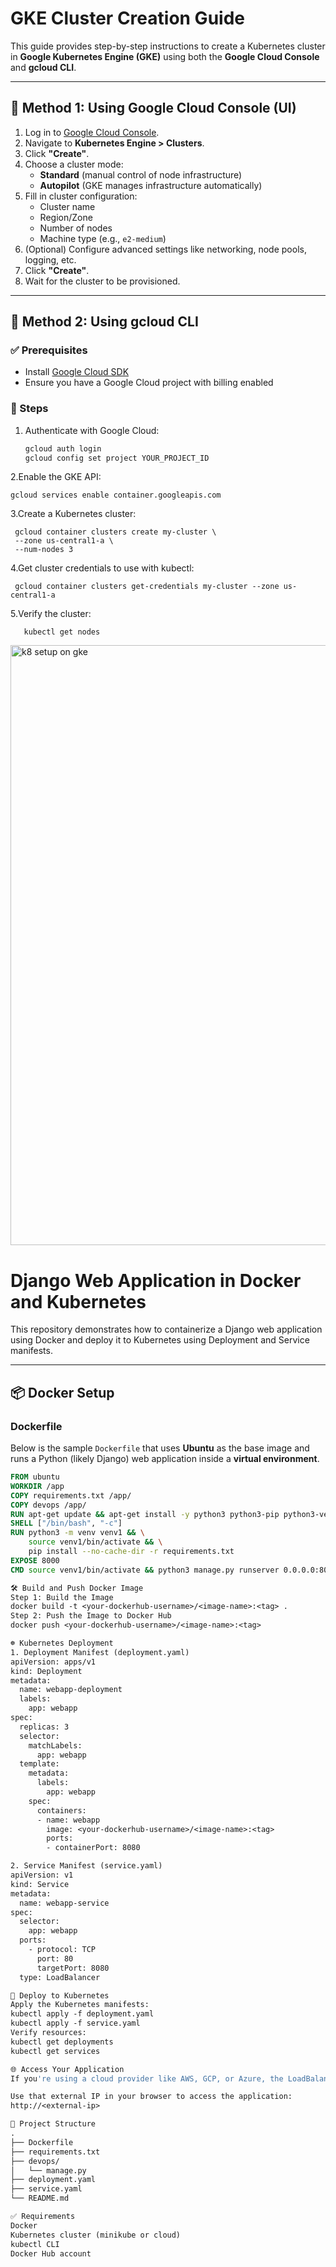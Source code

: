 
# GKE Cluster Creation Guide

This guide provides step-by-step instructions to create a Kubernetes cluster in **Google Kubernetes Engine (GKE)** using both the **Google Cloud Console** and **gcloud CLI**.

---

## 🚀 Method 1: Using Google Cloud Console (UI)

1. Log in to [Google Cloud Console](https://console.cloud.google.com/).
2. Navigate to **Kubernetes Engine > Clusters**.
3. Click **"Create"**.
4. Choose a cluster mode:
   - **Standard** (manual control of node infrastructure)
   - **Autopilot** (GKE manages infrastructure automatically)
5. Fill in cluster configuration:
   - Cluster name
   - Region/Zone
   - Number of nodes
   - Machine type (e.g., `e2-medium`)
6. (Optional) Configure advanced settings like networking, node pools, logging, etc.
7. Click **"Create"**.
8. Wait for the cluster to be provisioned.

---

## 🧩 Method 2: Using gcloud CLI

### ✅ Prerequisites
- Install [Google Cloud SDK](https://cloud.google.com/sdk/docs/install)
- Ensure you have a Google Cloud project with billing enabled

### 🔧 Steps

1. Authenticate with Google Cloud:

   ```bash
   gcloud auth login
   gcloud config set project YOUR_PROJECT_ID

2.Enable the GKE API:

    gcloud services enable container.googleapis.com

3.Create a Kubernetes cluster:

     gcloud container clusters create my-cluster \
     --zone us-central1-a \
     --num-nodes 3

4.Get cluster credentials to use with kubectl:

     gcloud container clusters get-credentials my-cluster --zone us-central1-a

5.Verify the cluster:

       kubectl get nodes



<img width="960" alt="k8 setup on gke" src="https://github.com/user-attachments/assets/3f994f06-fc2f-4067-a22a-56de89a86337" />













# Django Web Application in Docker and Kubernetes

This repository demonstrates how to containerize a Django web application using Docker and deploy it to Kubernetes using Deployment and Service manifests.

---

## 📦 Docker Setup

### Dockerfile

Below is the sample `Dockerfile` that uses **Ubuntu** as the base image and runs a Python (likely Django) web application inside a **virtual environment**.

```Dockerfile
FROM ubuntu
WORKDIR /app
COPY requirements.txt /app/
COPY devops /app/
RUN apt-get update && apt-get install -y python3 python3-pip python3-venv
SHELL ["/bin/bash", "-c"]
RUN python3 -m venv venv1 && \
    source venv1/bin/activate && \
    pip install --no-cache-dir -r requirements.txt
EXPOSE 8000
CMD source venv1/bin/activate && python3 manage.py runserver 0.0.0.0:8000

🛠️ Build and Push Docker Image
Step 1: Build the Image
docker build -t <your-dockerhub-username>/<image-name>:<tag> .
Step 2: Push the Image to Docker Hub
docker push <your-dockerhub-username>/<image-name>:<tag>

☸️ Kubernetes Deployment
1. Deployment Manifest (deployment.yaml)
apiVersion: apps/v1
kind: Deployment
metadata:
  name: webapp-deployment
  labels:
    app: webapp
spec:
  replicas: 3
  selector:
    matchLabels:
      app: webapp
  template:
    metadata:
      labels:
        app: webapp
    spec:
      containers:
      - name: webapp
        image: <your-dockerhub-username>/<image-name>:<tag>
        ports:
        - containerPort: 8080

2. Service Manifest (service.yaml)
apiVersion: v1
kind: Service
metadata:
  name: webapp-service
spec:
  selector:
    app: webapp
  ports:
    - protocol: TCP
      port: 80
      targetPort: 8080
  type: LoadBalancer

🚀 Deploy to Kubernetes
Apply the Kubernetes manifests:
kubectl apply -f deployment.yaml
kubectl apply -f service.yaml
Verify resources:
kubectl get deployments
kubectl get services

🌐 Access Your Application
If you're using a cloud provider like AWS, GCP, or Azure, the LoadBalancer service will expose a public IP.

Use that external IP in your browser to access the application:
http://<external-ip>

📁 Project Structure
.
├── Dockerfile
├── requirements.txt
├── devops/
│   └── manage.py
├── deployment.yaml
├── service.yaml
└── README.md

✅ Requirements
Docker
Kubernetes cluster (minikube or cloud)
kubectl CLI
Docker Hub account


